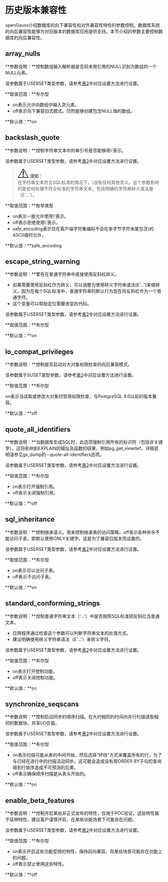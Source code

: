 # 历史版本兼容性<a name="ZH-CN_TOPIC_0251900966"></a>

openGauss介绍数据库的向下兼容性和对外兼容性特性的参数控制。数据库系统的向后兼容性能够为对旧版本的数据库应用提供支持。本节介绍的参数主要控制数据库的向后兼容性。

## array\_nulls<a name="zh-cn_topic_0242371527_zh-cn_topic_0237124737_zh-cn_topic_0059778091_s7a22f8199d4c43ada0fd1e815f40477b"></a>

**参数说明：**控制数组输入解析器是否将未用引用的NULL识别为数组的一个NULL元素。

该参数属于USERSET类型参数，请参考[表2](重设参数.md#zh-cn_topic_0242370406_zh-cn_topic_0237121562_zh-cn_topic_0059777490_t290c8f15953843db8d8e53d867cd893d)中对应设置方法进行设置。

**取值范围：**布尔型

-   on表示允许向数组中输入空元素。
-   off表示向下兼容旧式模式。仍然能够创建包含NULL值的数组。

**默认值：**on

## backslash\_quote<a name="zh-cn_topic_0242371527_zh-cn_topic_0237124737_zh-cn_topic_0059778091_sdcdb8f0f54734b778d8ac509d5a2d08b"></a>

**参数说明：**控制字符串文本中的单引号是否能够用\\'表示。

该参数属于USERSET类型参数，请参考[表2](重设参数.md#zh-cn_topic_0242370406_zh-cn_topic_0237121562_zh-cn_topic_0059777490_t290c8f15953843db8d8e53d867cd893d)中对应设置方法进行设置。

>![](public_sys-resources/icon-notice.gif) **须知：**   
>在字符串文本符合SQL标准的情况下，\\没有任何其他含义。这个参数影响的是如何处理不符合标准的字符串文本，包括明确的字符串转义语法是（E'...'）。  

**取值范围：**枚举类型

-   on表示一直允许使用\\'表示。
-   off表示拒绝使用\\'表示。
-   safe\_encoding表示仅在客户端字符集编码不会在多字节字符末尾包含\\的ASCII值时允许。

**默认值：**safe\_encoding

## escape\_string\_warning<a name="zh-cn_topic_0242371527_zh-cn_topic_0237124737_zh-cn_topic_0059778091_s2506905b3bff4a1694bbfe0e27fab17a"></a>

**参数说明：**警告在普通字符串中直接使用反斜杠转义。

-   如果需要使用反斜杠作为转义，可以调整为使用转义字符串语法\(E'...'\)来做转义，因为在每个SQL标准中，普通字符串的默认行为现在将反斜杠作为一个普通字符。
-   这个变量可以帮助定位需要改变的代码。

该参数属于USERSET类型参数，请参考[表2](重设参数.md#zh-cn_topic_0242370406_zh-cn_topic_0237121562_zh-cn_topic_0059777490_t290c8f15953843db8d8e53d867cd893d)中对应设置方法进行设置。

**取值范围：**布尔型

**默认值：**on

## lo\_compat\_privileges<a name="zh-cn_topic_0242371527_zh-cn_topic_0237124737_zh-cn_topic_0059778091_s1386191eb2e74d9e90f455ca06cc9112"></a>

**参数说明：**控制是否启动对大对象权限检查的向后兼容模式。

该参数属于SUSET类型参数，请参考[表2](重设参数.md#zh-cn_topic_0242370406_zh-cn_topic_0237121562_zh-cn_topic_0059777490_t290c8f15953843db8d8e53d867cd893d)中对应设置方法进行设置。

**取值范围：**布尔型

on表示当读取或修改大对象时禁用权限检查，与PostgreSQL 9.0以前的版本兼容。

**默认值：**off

## quote\_all\_identifiers<a name="zh-cn_topic_0242371527_zh-cn_topic_0237124737_zh-cn_topic_0059778091_sadb6c2e7710b49b1b49b4984d7fbeb6f"></a>

**参数说明：**当数据库生成SQL时，此选项强制引用所有的标识符（包括非关键字）。这将影响到EXPLAIN的输出及函数的结果，例如pg\_get\_viewdef。详细说明请参见gs\_dump的--quote-all-identifiers选项。

该参数属于USERSET类型参数，请参考[表2](重设参数.md#zh-cn_topic_0242370406_zh-cn_topic_0237121562_zh-cn_topic_0059777490_t290c8f15953843db8d8e53d867cd893d)中对应设置方法进行设置。

**取值范围：**布尔型

-   on表示打开强制引用。
-   off表示关闭强制引用。

**默认值：**off

## sql\_inheritance<a name="zh-cn_topic_0242371527_zh-cn_topic_0237124737_zh-cn_topic_0059778091_s612a7463c38545da9b6d7d0bca8b8dca"></a>

**参数说明：**控制继承语义。用来控制继承表的访问策略，off表示各种命令不能访问子表，即默认使用ONLY关键字。这是为了兼容旧版本而设置的。

该参数属于USERSET类型参数，请参考[表2](重设参数.md#zh-cn_topic_0242370406_zh-cn_topic_0237121562_zh-cn_topic_0059777490_t290c8f15953843db8d8e53d867cd893d)中对应设置方法进行设置。

**取值范围：**布尔型

-   on表示可以访问子表。
-   off表示不访问子表。

**默认值：**on

## standard\_conforming\_strings<a name="zh-cn_topic_0242371527_zh-cn_topic_0237124737_zh-cn_topic_0059778091_se4bd34e1d69b4139a8793e8a4cb5a785"></a>

**参数说明：**控制普通字符串文本（'...'）中是否按照SQL标准把反斜扛当普通文本。

-   应用程序通过检查这个参数可以判断字符串文本的处理方式。
-   建议明确使用转义字符串语法（E'...'）来转义字符。

该参数属于USERSET类型参数，请参考[表2](重设参数.md#zh-cn_topic_0242370406_zh-cn_topic_0237121562_zh-cn_topic_0059777490_t290c8f15953843db8d8e53d867cd893d)中对应设置方法进行设置。

**取值范围：**布尔型

-   on表示打开控制功能。
-   off表示关闭控制功能。

**默认值：**on

## synchronize\_seqscans<a name="zh-cn_topic_0242371527_zh-cn_topic_0237124737_zh-cn_topic_0059778091_sde06650f37b441a3a3c724b65c9ee320"></a>

**参数说明：**控制启动同步的顺序扫描。在大约相同的时间内并行扫描读取相同的数据块，共享I/O负载。

该参数属于USERSET类型参数，请参考[表2](重设参数.md#zh-cn_topic_0242370406_zh-cn_topic_0237121562_zh-cn_topic_0059777490_t290c8f15953843db8d8e53d867cd893d)中对应设置方法进行设置。

**取值范围：**布尔型

-   on表示扫描可能从表的中间开始，然后选择"环绕"方式来覆盖所有的行，为了与已经在进行中的扫描活动同步。这可能会造成没有用ORDER BY子句的查询得到行排序造成不可预测的后果。
-   off表示确保顺序扫描是从表头开始的。

**默认值：**on

## enable\_beta\_features<a name="zh-cn_topic_0242371527_zh-cn_topic_0237124737_section11856720221716"></a>

**参数说明：**控制开启某些非正式发布的特性，仅用于POC验证。这些特性属于延伸特性，建议客户谨慎开启，在某些功能场景下可能存在问题。

该参数属于USERSET类型参数，请参考[表2](重设参数.md#zh-cn_topic_0242370406_zh-cn_topic_0237121562_zh-cn_topic_0059777490_t290c8f15953843db8d8e53d867cd893d)中对应设置方法进行设置。

**取值范围：**布尔型

-   on表示开启这些功能受限的特性，保持前向兼容。但某些场景可能存在功能上的问题。
-   off表示禁止使用这些特性。

**默认值：**off


